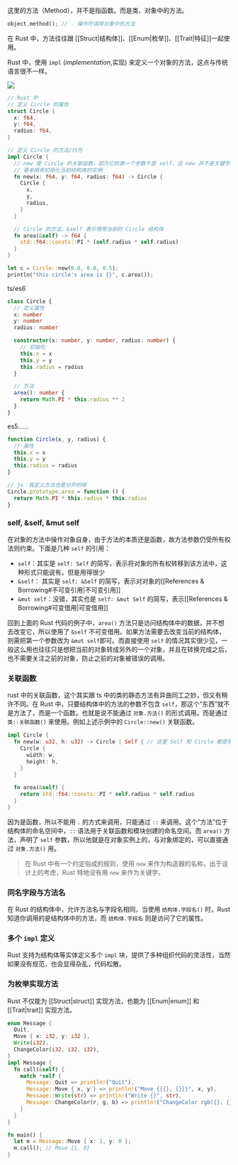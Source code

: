这里的方法（Method），并不是指函数。而是类、对象中的方法。

```Rust
object.method(); // . 操作符调用对象中的方法
```

在 Rust 中，方法往往跟 [[Struct|结构体]]、[[Enum|枚举]]、[[Trait|特征]]一起使用。

Rust 中，使用 `impl` (_implementation_,实现) 来定义一个对象的方法，这点与传统语言很不一样。

![](http://cdn.liwuhou.cn/tmp/20230725235151.png)

```Rust
// Rust 中
// 定义 Circle 的属性
struct Circle {
  x: f64,
  y: f64,
  radius: f64,
}

// 定义 Circle 的方法/行为
impl Circle {
  // new 是 Circle 的关联函数，因为它的第一个参数不是 self，且 new 并不是关键字
  // 基本用来初始化当前结构体的实例
  fn new(x: f64, y: f64, radius: f64) -> Circle {
    Circle {
      x,
      y,
      radius,
    }
  }

  // Circle 的方法，&self 表示借用当前的 Circle 结构体
  fn area(&self) -> f64 {
    std::f64::consts::PI * (self.radius * self.radius)
  }
}

let c = Circle::new(0.0, 0.0, 0.5);
println("this circle's area is {}", c.area());

```

ts/es6

```ts
class Circle {
  // 定义属性
  x: number
  y: number
  radius: number

  constructor(x: number, y: number, radius: number) {
    // 初始化
    this.x = x
    this.y = y
    this.radius = radius
  }

  // 方法
  area(): number {
    return Math.PI * this.radius ** 2
  }
}
```

es5……

```js
function Circle(x, y, radius) {
  // 属性
  this.x = x
  this.y = y
  this.radius = radius
}

// js：我定义方法也是分开的呀
Circle.prototype.area = function () {
  return Math.PI * this.radius * this.radius
}
```

### self, &self, &mut self

在对象的方法中操作对象自身，由于方法的本质还是函数，故方法参数仍受所有权法则约束。下面是几种 `self` 的引用：

- `self`：其实是 `self: Self` 的简写，表示将对象的所有权转移到该方法中，这种形式只能说有，但是用得很少
- `&self`： 其实是 `self: &Self` 的简写，表示对对象的[[References & Borrowing#不可变引用|不可变引用]]
- `&mut self`：没错，其实也是 `self: &mut Self` 的简写，表示[[References & Borrowing#可变借用|可变借用]]

回到上面的 Rust 代码的例子中，`area()` 方法只是访问结构体中的数据，并不想去改变它，所以使用了 `&self` 不可变借用。如果方法需要去改变当前的结构体，则需把第一个参数改为 `&mut self`即可。而直接使用 `self` 的情况其实很少见，一般这么用也往往只是想把当前的对象转成另外的一个对象，并且在转换完成之后，也不需要关注之前的对象，防止之前的对象被错误的调用。

### 关联函数

rust 中的关联函数，这个其实跟 ts 中的类的静态方法有异曲同工之妙，但又有稍许不同。在 Rust 中，只要结构体中的方法的参数不包含 `self`，那这个“东西”就不是方法了，而是一个函数。也就是说不能通过 `对象.方法()` 的形式调用。而是通过 `类::关联函数()` 来使用。例如上述示例中的 `Circle::new()` 关联函数。

```Rust
impl Circle {
  fn new(w: u32, h: u32) -> Circle | Self { // 这里 Self 和 Circle 都是等价的
    Circle {
      width: w,
      height: h,
    }
  }

  fn area(&self) {
    return std::f64::consts::PI * self.radius * self.radius
  }
}
```

因为是函数，所以不能用 `.` 的方式来调用，只能通过 `::` 来调用。这个“方法”位于结构体的命名空间中，`::` 语法用于关联函数和模块创建的命名空间。而 `area()` 方法，声明了 `self` 参数，所以他就是在对象实例上的，与对象绑定的，可以直接通过 `对象.方法()` 用。

> 在 Rust 中有一个约定俗成的规则，使用 `new` 来作为构造器的名称，出于设计上的考虑，Rust 特地没有用 `new` 来作为关键字。

### 同名字段与方法名

在 Rust 的结构体中，允许方法名与字段名相同，当使用 `结构体.字段名()` 时，Rust 知道你调用的是结构体中的方法，而 `结构体.字段名` 则是访问了它的属性。

### 多个 `impl` 定义

Rust 支持为结构体等实体定义多个 `impl` 块，提供了多种组织代码的灵活性，当然如果没有规范，也会显得杂乱，代码松散。

### 为枚举实现方法

Rust 不仅能为 [[Struct|struct]] 实现方法，也能为 [[Enum|enum]] 和 [[Trait|trait]] 实现方法。

```rust
enum Message {
  Quit,
  Move { x: i32, y: i32 },
  Write(i32),
  ChangeColor(i32, i32, i32),
}
impl Message {
  fn call(&self) {
    match *self {
      Message::Quit => println!("Quit"),
      Message::Move { x, y } => println!("Move {{{}, {}}}", x, y),
      Message::Write(str) => println!("Write {}", str),
      Message::ChangeColor(r, g, b) => println!("ChangeColor rgb({}, {}, {})", r, g, b),
    }
  }
}

fn main() {
  let m = Message::Move { x: 1, y: 0 };
  m.call(); // Move {1, 0}
}

```
